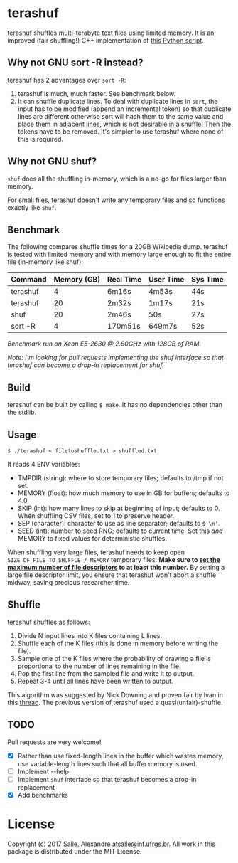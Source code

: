 # terashuf

terashuf shuffles multi-terabyte text files using limited memory. It is an improved (fair shuffling!) C++ implementation of [this Python script](https://github.com/alexandres/lexvec/blob/a3e894b5ebf8fb292fc0d1d7b10b8f82e2ac3392/shuffle.py). 

## Why not GNU sort -R instead?

terashuf has 2 advantages over `sort -R`:

1. terashuf is much, much faster. See benchmark below.
2. It can shuffle duplicate lines. To deal with duplicate lines in `sort`, the input has to be modified (append an incremental token) so that duplicate lines are different otherwise sort will hash them to the same value and place them in adjacent lines, which is not desirable in a shuffle! Then the tokens have to be removed. It's simpler to use terashuf where none of this is required. 

## Why not GNU shuf?

`shuf` does all the shuffling in-memory, which is a no-go for files larger than memory.

For small files, terashuf doesn't write any temporary files and so functions exactly like `shuf`.

## Benchmark

The following compares shuffle times for a 20GB Wikipedia dump. terashuf is tested with limited memory
and with memory large enough to fit the entire file (in-memory like shuf): 

| Command        | Memory (GB)     | Real Time           | User Time   |  Sys Time    |
|----------------|-----------------|---------------------|-------------|--------------|
| terashuf       | 4               | 6m16s               | 4m53s       |  44s         |
| terashuf       | 20              | 2m32s               | 1m17s       |  21s         |
| shuf           | 20              | 2m46s               | 50s         |  27s         |
| sort -R        | 4               | 170m51s             | 649m7s      |  52s         |  

*Benchmark run on Xeon E5-2630 @ 2.60GHz with 128GB of RAM.*

*Note: I'm looking for pull requests implementing the shuf interface so that terashuf can become a drop-in
replacement for shuf.*

## Build

terashuf can be built by calling ```$ make```. It has no dependencies other than the stdlib.

## Usage

`$ ./terashuf < filetoshuffle.txt > shuffled.txt`

It reads 4 ENV variables:

- TMPDIR (string): where to store temporary files; defaults to /tmp if not set.
- MEMORY (float): how much memory to use in GB for buffers; defaults to 4.0.
- SKIP (int): how many lines to skip at beginning of input; defaults to 0. When shuffling CSV files, set to 1 to preserve header.
- SEP (character): character to use as line separator; defaults to `$'\n'`.
- SEED (int): number to seed RNG; defaults to current time. Set this *and* MEMORY to fixed values for deterministic shuffles.

When shuffling very large files, terashuf needs to keep open `SIZE_OF_FILE_TO_SHUFFLE / MEMORY` temporary files. **Make sure to [set the maximum number of file descriptors](https://www.cyberciti.biz/faq/linux-increase-the-maximum-number-of-open-files/) to at least this number.** By setting a large file descriptor limit, you ensure that terashuf won't abort a shuffle midway, saving precious researcher time. 

## Shuffle

terashuf shuffles as follows:

1. Divide N input lines into K files containing L lines.
2. Shuffle each of the K files (this is done in memory before writing the file).
3. Sample one of the K files where the probability of drawing a file is proportional to the number of lines remaining in the file.
4. Pop the first line from the sampled file and write it to output.
5. Repeat 3-4 until all lines have been written to output.

This algorithm was suggested by Nick Downing and proven fair by Ivan in this [thread](https://lemire.me/blog/2010/03/15/external-memory-shuffling-in-linear-time/). The previous version of terashuf used a quasi(unfair)-shuffle. 

## TODO

Pull requests are very welcome!

- [x] Rather than use fixed-length lines in the buffer which wastes memory, use variable-length lines such that all buffer memory is used.
- [ ] Implement --help
- [ ] Implement `shuf` interface so that terashuf becomes a drop-in replacement
- [x] Add benchmarks

# License

Copyright (c) 2017 Salle, Alexandre <atsalle@inf.ufrgs.br>. All work in this package is distributed under the MIT License.

